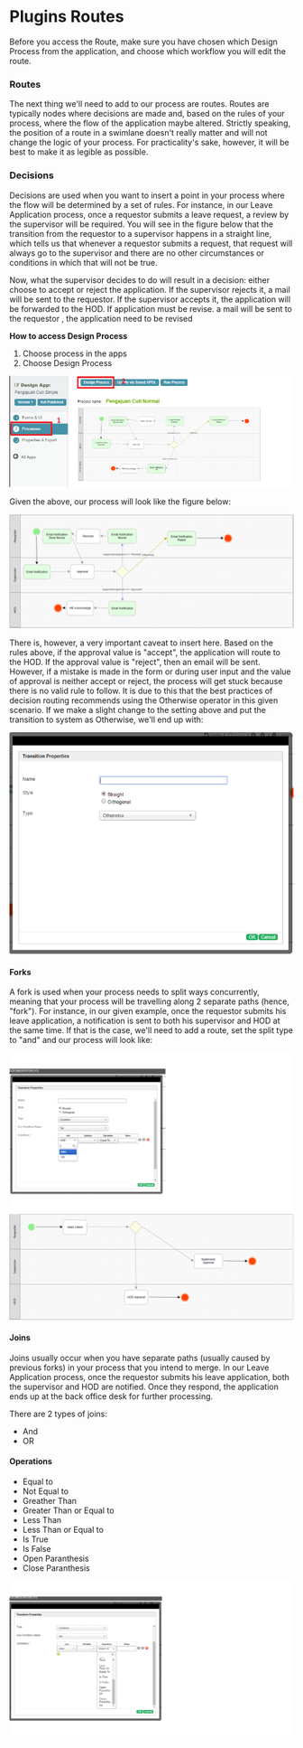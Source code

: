 # Plugins Routes

Before you access the Route, make sure you have chosen which Design Process from the application, and choose which workflow you will edit the route.

### Routes ###

The next thing we'll need to add to our process are routes. Routes are typically nodes where decisions are made and, based on the rules of your process, where the flow of the application maybe altered. Strictly speaking, the position of a route in a swimlane doesn't really matter and will not change the logic of your process. For practicality's sake, however, it will be best to make it as legible as possible.

### Decisions ###

Decisions are used when you want to insert a point in your process where the flow will be determined by a set of rules. For instance, in our Leave Application process, once a requestor submits a leave request, a review by the supervisor will be required. You will see in the figure below that the transition from the requestor to a supervisor happens in a straight line, which tells us that whenever a requestor submits a request, that request will always go to the supervisor and there are no other circumstances or conditions in which that will not be true.

Now, what the supervisor decides to do will result in a decision: either choose to accept or reject the application. If the supervisor rejects it, a mail will be sent to the requestor. If the supervisor accepts it, the application will be forwarded to the HOD. If application must be revise. a mail will be sent to the requestor , the application need to be revised

**How to access Design Process**

1. Choose process in the apps
2. Choose Design Process

<img src="https://raw.githubusercontent.com/kinnara-digital-studio/kecak-workflow/master/docs/assets/routesStep.png" alt="routesstep" />

Given the above, our process will look like the figure below:

<img src="https://raw.githubusercontent.com/kinnara-digital-studio/kecak-workflow/master/docs/assets/buildingPlugins-workflowVariable4.png" alt="buildingPlugins-workflowVariable4" />


There is, however, a very important caveat to insert here. Based on the rules above, if the approval value is "accept", the application will route to the HOD. If the approval value is "reject", then an email will be sent. However, if a mistake is made in the form or during user input and the value of approval is neither accept or reject, the process will get stuck because there is no valid rule to follow. It is due to this that the best practices of decision routing recommends using the Otherwise operator in this given scenario. If we make a slight change to the setting above and put the transition to system as Otherwise, we'll end up with:

<img src="https://raw.githubusercontent.com/kinnara-digital-studio/kecak-workflow/master/docs/assets/buildingPlugins-otherwise.png" alt="buildingPlugins-otherwise" />

#### Forks #### 

A fork is used when your process needs to split ways concurrently, meaning that your process will be travelling along 2 separate paths (hence, "fork"). For instance, in our given example, once the requestor submits his leave application, a notification is sent to both his supervisor and HOD at the same time. If that is the case, we'll need to add a route, set the split type to "and" and our process will look like:

<img src="https://raw.githubusercontent.com/kinnara-digital-studio/kecak-workflow/master/docs/assets/buildingPlugins-routeforks.png" alt="buildingPlugins-routeforks" />

<img src="https://raw.githubusercontent.com/kinnara-digital-studio/kecak-workflow/master/docs/assets/buildingPlugins-routeforks2.png" alt="buildingPlugins-routeforks2" />

#### Joins #### 

Joins usually occur when you have separate paths (usually caused by previous forks) in your process that you intend to merge. In our Leave Application process, once the requestor submits his leave application, both the supervisor and HOD are notified. Once they respond, the application ends up at the back office desk for further processing.

There are 2 types of joins:

- And
- OR


#### Operations #### 

- Equal to
- Not Equal to
- Greather Than
- Greater Than or Equal to
- Less Than
- Less Than or Equal to
- Is True
- Is False
- Open Paranthesis
- Close Paranthesis 

<img src="https://raw.githubusercontent.com/kinnara-digital-studio/kecak-workflow/master/docs/assets/buildingPlugins-routeOperations.png" alt="buildingPlugins-routeOperations" />
